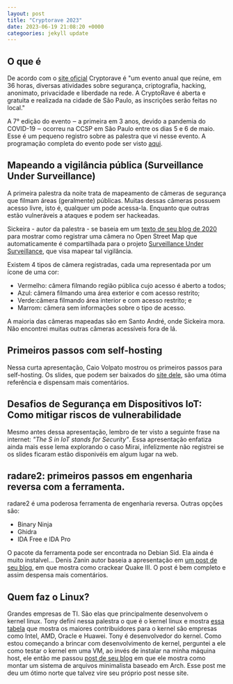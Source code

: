 ```yaml
---
layout: post
title: "Cryptorave 2023"
date: 2023-06-19 21:08:20 +0000
categoories: jekyll update
---
```

 
## O que é

De acordo com o <a href="https://2023.cryptorave.org/">site oficial</a> Cryptorave é "um evento anual que reúne, em 36 horas, diversas atividades sobre segurança, criptografia, hacking, anonimato, privacidade e liberdade na rede. A CryptoRave é aberta e gratuita e realizada na cidade de São Paulo, as inscrições serão feitas no local."

A 7° edição do evento &#x2012; a primeira em 3 anos, devido a pandemia do COVID-19 &#x2012; ocorreu na CCSP em São Paulo entre os dias 5 e 6 de maio. Esse é um pequeno registro sobre as palestra que vi nesse evento. A programação completa do evento pode ser visto <a href="https://we.riseup.net/assets/871735/programacaoCR23.pdf">aqui</a>.


## Mapeando a vigilância pública (Surveillance Under Surveillance)

A primeira palestra da noite trata de mapeamento de câmeras de segurança que filmam áreas (geralmente) públicas. Muitas dessas câmeras possuem acesso livre, isto é, qualquer um pode acessa-la. Enquanto que outras estão vulneráveis a ataques e podem ser hackeadas.

Sickeira - autor da palestra - se baseia em um <a href="https://sickeira.blogspot.com/2020/06/open-street-map-cameras-no-osm.html">texto de seu blog de 2020</a> para mostrar como registrar uma câmera no Open Street Map que automaticamente é compartilhada para o projeto <a href="https://sunders.uber.space/?lat=-23.65474509&lon=-46.49559975&zoom=14">Surveillance Under Surveillance</a>, que visa mapear tal vigilância.

Existem 4 tipos de câmera registradas, cada uma representada por um ícone de uma cor:
- Vermelho: câmera filmando região pública cujo acesso é aberto a todos;
- Azul: câmera filmando uma área exterior e com acesso restrito;
- Verde:câmera filmando área interior e com acesso restrito; e
- Marrom: câmera sem informações sobre o tipo de acesso.


A maioria das câmeras mapeadas são em Santo André, onde Sickeira mora. Não encontrei muitas outras câmeras acessíveis fora de lá.


## Primeiros passos com self-hosting       

Nessa curta apresentação, Caio Volpato mostrou os primeiros passos para self-hosting. Os slides, que podem ser baixados do <a href="https://caioau.net/blog/cr2023-intro-selfhosting/">site dele</a>, são uma ótima referência e dispensam mais comentários.
  
## Desafios de Segurança em Dispositivos IoT: Como mitigar riscos de vulnerabilidade

Mesmo antes dessa apresentação, lembro de ter visto a seguinte frase na internet: <em>"The S in IoT stands for Security"</em>. Essa apresentação enfatiza ainda mais esse lema explorando o caso Mirai, infelizmente não registrei se os slides ficaram estão disponivéis em algum lugar na web.

## radare2: primeiros passos em engenharia reversa com a ferramenta.

radare2 é uma poderosa ferramenta de engenharia reversa. Outras opções são:

- Binary Ninja
- Ghidra
- IDA Free e IDA Pro

O pacote da ferramenta pode ser encontrada no Debian Sid. Ela ainda é muito instalvel...
Denis Zanin autor baseia a apresentação em <a href="https://deniszanin.com/introducao-ao-radare2-descobrindo-quake-3-arena-crack-engenharia-reversa/">um post de seu blog</a>, em que mostra como crackear Quake III. O post é bem completo e assim despensa mais comentários.
  
## Quem faz o Linux?

Grandes empresas de TI. São elas que principalmente desenvolvem o kernel linux. Tony defini nessa palestra o que é o kernel linux e mostra <a href="https://lwn.net/Articles/915435/">essa tabela</a> que mostra os maiores contribuidores para o kernel são empresas como Intel, AMD, Oracle e Huawei.
Tony é desenvolvedor do kernel. Como estou começando a brincar com desenvolvimento de kernel, perguntei a ele como testar o kernel em uma VM, ao invés de instalar na minha máquina host, ele então me passou <a href="https://andrealmeid.com/post/2020-03-10-bootstrap-arch/">post de seu blog</a> em que ele mostra como montar um sistema de arquivos minimalista baseado em Arch. Esse post me deu um ótimo norte que talvez vire seu próprio post nesse site.
